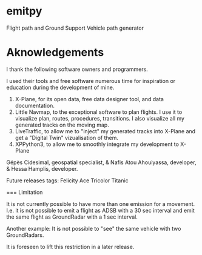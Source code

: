 # emitpy

Flight path and Ground Support Vehicle path generator


# Aknowledgements

I thank the following software owners and programmers.

I used their tools and free software numerous time for inspiration or education during the development of mine.

 1. X-Plane, for its open data, free data designer tool, and data documentation.
 2. Little Navmap, to the exceptional software to plan flights. I use it to visualize plan, routes, procedures, transitions. I also visualize all my generated tracks on the moving map.
 3. LiveTraffic, to allow me to "inject" my generated tracks into X-Plane and get a "Digital Twin" vizualisation of them.
 4. XPPython3, to allow me to smoothly integrate my development to X-Plane


Gépès Cidesimal, geospatial specialist,
& Nafis Atou Ahouiyassa, developer,
& Hessa Hamplis, developer.



Future releases tags:
Felicity Ace
Tricolor
Titanic


===
Limitation

It is not currently possible to have more than one emission for a movement.
I.e. it is not possible to emit a flight as ADSB with a 30 sec interval
and emit the same flight as GroundRadar with a 1 sec interval.

Another example: It is not possible to "see" the same vehicle with two GroundRadars.

It is foreseen to lift this restriction in a later release.
